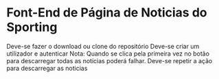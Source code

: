 # Font-End de Página de Noticias do Sporting
Deve-se fazer o download ou clone do repositório
Deve-se criar um utilizador e autenticar
Nota: Quando se clica pela primeira vez no botão para descarregar todas as notícias poderá falhar.
     Deve-se repetir a ação para descarregar as noticias
 
